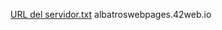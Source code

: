 [URL del servidor.txt](https://github.com/user-attachments/files/19884629/URL.del.servidor.txt)
albatroswebpages.42web.io
